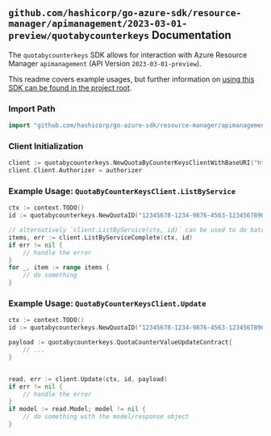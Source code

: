 
## `github.com/hashicorp/go-azure-sdk/resource-manager/apimanagement/2023-03-01-preview/quotabycounterkeys` Documentation

The `quotabycounterkeys` SDK allows for interaction with Azure Resource Manager `apimanagement` (API Version `2023-03-01-preview`).

This readme covers example usages, but further information on [using this SDK can be found in the project root](https://github.com/hashicorp/go-azure-sdk/tree/main/docs).

### Import Path

```go
import "github.com/hashicorp/go-azure-sdk/resource-manager/apimanagement/2023-03-01-preview/quotabycounterkeys"
```


### Client Initialization

```go
client := quotabycounterkeys.NewQuotaByCounterKeysClientWithBaseURI("https://management.azure.com")
client.Client.Authorizer = authorizer
```


### Example Usage: `QuotaByCounterKeysClient.ListByService`

```go
ctx := context.TODO()
id := quotabycounterkeys.NewQuotaID("12345678-1234-9876-4563-123456789012", "example-resource-group", "serviceName", "quotaCounterKey")

// alternatively `client.ListByService(ctx, id)` can be used to do batched pagination
items, err := client.ListByServiceComplete(ctx, id)
if err != nil {
	// handle the error
}
for _, item := range items {
	// do something
}
```


### Example Usage: `QuotaByCounterKeysClient.Update`

```go
ctx := context.TODO()
id := quotabycounterkeys.NewQuotaID("12345678-1234-9876-4563-123456789012", "example-resource-group", "serviceName", "quotaCounterKey")

payload := quotabycounterkeys.QuotaCounterValueUpdateContract{
	// ...
}


read, err := client.Update(ctx, id, payload)
if err != nil {
	// handle the error
}
if model := read.Model; model != nil {
	// do something with the model/response object
}
```
